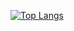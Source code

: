 [![Top Langs](https://github-readme-stats.vercel.app/api/top-langs/?username=hajekvdf&layout=compact&theme=darcula&hide_border=true&title_color=965824)](https://github.com/anuraghazra/github-readme-stats)
